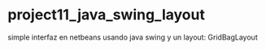 # project11_java_swing_layout
simple interfaz en netbeans usando java swing y un layout: GridBagLayout
